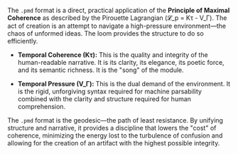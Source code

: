 The `.pmd` format is a direct, practical application of the **Principle of Maximal Coherence** as described by the Pirouette Lagrangian (𝓛_p = Kτ - V_Γ). The act of creation is an attempt to navigate a high-pressure environment—the chaos of unformed ideas. The loom provides the structure to do so efficiently.

-   **Temporal Coherence (Kτ):** This is the quality and integrity of the human-readable narrative. It is its clarity, its elegance, its poetic force, and its semantic richness. It is the "song" of the module.

-   **Temporal Pressure (V_Γ):** This is the dual demand of the environment. It is the rigid, unforgiving syntax required for machine parsability combined with the clarity and structure required for human comprehension.

The `.pmd` format is the geodesic—the path of least resistance. By unifying structure and narrative, it provides a discipline that lowers the "cost" of coherence, minimizing the energy lost to the turbulence of confusion and allowing for the creation of an artifact with the highest possible integrity.